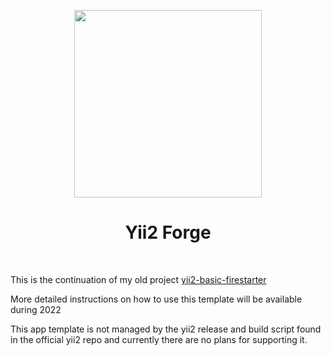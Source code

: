 <p align="center">
    <a href="https://github.com/yiisoft" target="_blank">
        <img src="https://i.imgur.com/NHFBonJ.png" height="300px">
    </a>
    <h1 align="center">Yii2 Forge</h1>
    <br>
</p>

This is the continuation of my old project [yii2-basic-firestarter](https://github.com/hunwalk/yii2-basic-firestarter)

More detailed instructions on how to use this template will be available during 2022

This app template is not managed by the yii2 release and build script found in the official yii2 repo
and currently there are no plans for supporting it.